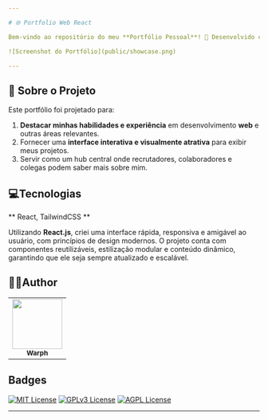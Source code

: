```yaml
---

# 🌐 Portfolio Web React  

Bem-vindo ao repositório do meu **Portfólio Pessoal**! 🚀 Desenvolvido com **React.js**, este projeto funciona como um espaço para apresentar minhas habilidades, projetos e conquistas. Seja você um recrutador, colaborador ou apenas alguém buscando inspiração para criar seu próprio portfólio, você está no lugar certo!

![Screenshot do Portfólio](public/showcase.png)  

---
```


## 📖 Sobre o Projeto  

Este portfólio foi projetado para:  
1. **Destacar minhas habilidades e experiência** em desenvolvimento **web** e outras áreas relevantes.  
2. Fornecer uma **interface interativa e visualmente atrativa** para exibir meus projetos.  
3. Servir como um hub central onde recrutadores, colaboradores e colegas podem saber mais sobre mim.  
##  💻Tecnologias

** React, TailwindCSS ** 

Utilizando **React.js**, criei uma interface rápida, responsiva e amigável ao usuário, com princípios de design modernos. O projeto conta com componentes reutilizáveis, estilização modular e conteúdo dinâmico, garantindo que ele seja sempre atualizado e escalável. 

 <h2>👨‍💻Author</h2>
<table>
  <tr>
    <td align="center">
      <a href="https://github.com/Wpnnt">
        <img src="https://avatars.githubusercontent.com/u/93552279?s=400&u=20853ee847f2ed5e1993543368b4b53e6653ad97&v=4" width="100px;" alt=""/><br>
        <sub>
          <b>Warph</b>
        </sub>
      </a>
    </td>
  </tr>
</table>

## Badges

[![MIT License](https://img.shields.io/badge/License-MIT-green.svg)](https://choosealicense.com/licenses/mit/)
[![GPLv3 License](https://img.shields.io/badge/License-GPL%20v3-yellow.svg)](https://opensource.org/licenses/)
[![AGPL License](https://img.shields.io/badge/license-AGPL-blue.svg)](http://www.gnu.org/licenses/agpl-3.0)

---
